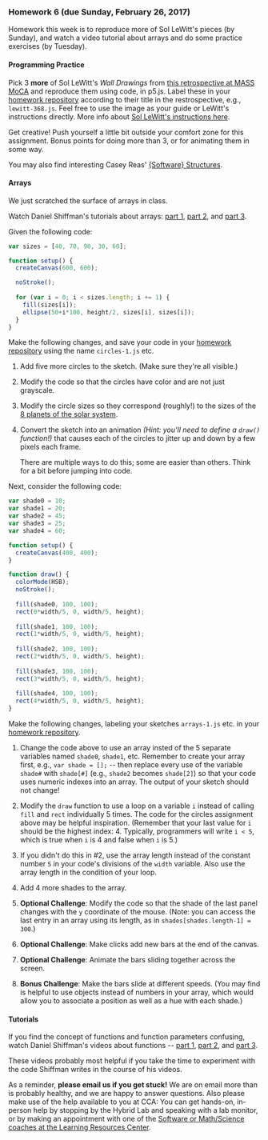 ### Homework 6 (due Sunday, February 26, 2017)

Homework this week is to reproduce more of Sol LeWitt's pieces (by Sunday), and watch a video tutorial about arrays and do some practice exercises (by Tuesday).

#### Programming Practice

Pick 3 **more** of Sol LeWitt's *Wall Drawings* from [this retrospective at MASS MoCA](http://massmoca.org/sol-lewitt/) and reproduce them using code, in p5.js. Label these in your [homework repository](http://github.com/zamfi/github-guide) according to their title in the restrospective, e.g., `lewitt-368.js`. Feel free to use the image as your guide or LeWitt's instructions directly. More info about [Sol LeWitt's instructions here](http://risdmuseum.org/manual/45_variations_of_a_drawing_sol_lewitt_and_his_written_instructions).
   
Get creative! Push yourself a little bit outside your comfort zone for this assignment. Bonus points for doing more than 3, or for animating them in some way.
   
You may also find interesting Casey Reas' [{Software} Structures](http://artport.whitney.org/commissions/softwarestructures/map.html).

#### Arrays

We just scratched the surface of arrays in class.

Watch Daniel Shiffman's tutorials about arrays: [part 1](https://www.youtube.com/watch?v=VIQoUghHSxU&index=21&list=PLRqwX-V7Uu6Zy51Q-x9tMWIv9cueOFTFA), [part 2](https://www.youtube.com/watch?v=RXWO3mFuW-I&index=22&list=PLRqwX-V7Uu6Zy51Q-x9tMWIv9cueOFTFA), and [part 3](https://www.youtube.com/watch?v=pGkSHeEZLMU&index=23&list=PLRqwX-V7Uu6Zy51Q-x9tMWIv9cueOFTFA).

Given the following code:

```javascript
var sizes = [40, 70, 90, 30, 60];

function setup() {
  createCanvas(600, 600);

  noStroke();
    
  for (var i = 0; i < sizes.length; i += 1) {
    fill(sizes[i]);
    ellipse(50+i*100, height/2, sizes[i], sizes[i]);
  }
}
```

Make the following changes, and save your code in your [homework repository](http://github.com/zamfi/github-guide) using the name `circles-1.js` etc.

1. Add five more circles to the sketch. (Make sure they're all visible.)

2. Modify the code so that the circles have color and are not just grayscale.

3. Modify the circle sizes so they correspond (roughly!) to the sizes of the [8 planets of the solar system](http://www.universetoday.com/36649/planets-in-order-of-size/).

4. Convert the sketch into an animation *(Hint: you'll need to define a `draw()` function!)* that causes each of the circles to jitter up and down by a few pixels each frame.
   
   There are multiple ways to do this; some are easier than others. Think for a bit before jumping into code.

Next, consider the following code:

```javascript
var shade0 = 10;
var shade1 = 20;
var shade2 = 45;
var shade3 = 25;
var shade4 = 60;

function setup() {
  createCanvas(400, 400);
}

function draw() {
  colorMode(HSB);
  noStroke();
  
  fill(shade0, 100, 100);
  rect(0*width/5, 0, width/5, height);
  
  fill(shade1, 100, 100);
  rect(1*width/5, 0, width/5, height);
  
  fill(shade2, 100, 100);
  rect(2*width/5, 0, width/5, height);
  
  fill(shade3, 100, 100);
  rect(3*width/5, 0, width/5, height);
  
  fill(shade4, 100, 100);
  rect(4*width/5, 0, width/5, height);
}
```

Make the following changes, labeling your sketches `arrays-1.js` etc. in your [homework repository](http://github.com/zamfi/github-guide).

1. Change the code above to use an array insted of the 5 separate variables named `shade0`, `shade1`, etc. Remember to create your array first, e.g., `var shade = [];` -- then replace every use of the variable `shade#` with `shade[#]` (e.g., `shade2` becomes `shade[2]`) so that your code uses numeric indexes into an array. The output of your sketch should not change!

2. Modify the `draw` function to use a loop on a variable `i` instead of calling `fill` and `rect` individually 5 times. The code for the circles assignment above may be helpful inspiration. (Remember that your last value for `i` should be the highest index: 4. Typically, programmers will write `i < 5`, which is true when `i` is 4 and false when `i` is 5.)

3. If you didn't do this in #2, use the array length instead of the constant number `5` in your code's divisions of the `width` variable. Also use the array length in the condition of your loop.

4. Add 4 more shades to the array.

5. **Optional Challenge**: Modify the code so that the shade of the last panel changes with the `y` coordinate of the mouse. (Note: you can access the last entry in an array using its length, as in `shades[shades.length-1] = 300`.)

6. **Optional Challenge**: Make clicks add new bars at the end of the canvas.

7. **Optional Challenge**: Animate the bars sliding together across the screen. 

8. **Bonus Challenge**: Make the bars slide at different speeds. (You may find is helpful to use objects instead of numbers in your array, which would allow you to associate a position as well as a hue with each shade.)

#### Tutorials

If you find the concept of functions and function parameters confusing, watch Daniel Shiffman's videos about functions -- [part 1](https://www.youtube.com/watch?v=wRHAitGzBrg&list=PLRqwX-V7Uu6Zy51Q-x9tMWIv9cueOFTFA&index=16), [part 2](https://www.youtube.com/watch?v=zkc417YapfE&list=PLRqwX-V7Uu6Zy51Q-x9tMWIv9cueOFTFA&index=17), and [part 3](https://www.youtube.com/watch?v=qRnUBiTJ66Y&list=PLRqwX-V7Uu6Zy51Q-x9tMWIv9cueOFTFA&index=18).

These videos probably most helpful if you take the time to experiment with the code Shiffman writes in the course of his videos.

As a reminder, **please email us if you get stuck!** We are on email more than is probably healthy, and we are happy to answer questions. Also please make use of the help available to you at CCA: You can get hands-on, in-person help by stopping by the Hybrid Lab and speaking with a lab monitor, or by making an appointment with one of the [Software or Math/Science coaches at the Learning Resources Center](https://www.cca.edu/students/resources/appointments).